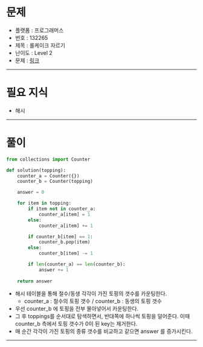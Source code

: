 # 문제
- 플랫폼 : 프로그래머스
- 번호 : 132265
- 제목 : 롤케이크 자르기
- 난이도 : Level 2
- 문제 : <a href="https://school.programmers.co.kr/learn/courses/30/lessons/132265" target="_blank">링크</a>

---

# 필요 지식
- 해시

---

# 풀이
```python
from collections import Counter

def solution(topping):
    counter_a = Counter({})
    counter_b = Counter(topping)

    answer = 0

    for item in topping:
        if item not in counter_a:
            counter_a[item] = 1
        else:
            counter_a[item] += 1

        if counter_b[item] == 1:
            counter_b.pop(item)
        else:
            counter_b[item] -= 1

        if len(counter_a) == len(counter_b):
            answer += 1
    
    return answer
```
- 해시 테이블을 통해 철수/동생 각각이 가진 토핑의 갯수를 카운팅한다.
  - counter_a : 철수의 토핑 갯수 / counter_b : 동생의 토핑 갯수
- 우선 counter_b 에 토핑을 전부 몰아넣어서 카운팅한다.
- 그 후 toppings를 순서대로 탐색하면서, 반대쪽에 하나씩 토핑을 덜어준다. 이때 counter_b 측에서 토핑 갯수가 0이 된 key는 제거한다.
- 매 순간 각각이 가진 토핑의 종류 갯수를 비교하고 같으면 answer 를 증가시킨다.

---
